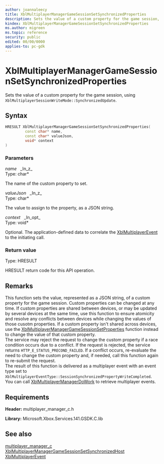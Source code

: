 ```yaml
---
author: joannaleecy
title: XblMultiplayerManagerGameSessionSetSynchronizedProperties
description: Sets the value of a custom property for the game session, using `XblMultiplayerSessionWriteMode::SynchronizedUpdate`.
kindex: XblMultiplayerManagerGameSessionSetSynchronizedProperties
ms.author: migreen
ms.topic: reference
security: public
edited: 00/00/0000
applies-to: pc-gdk
---
```


# XblMultiplayerManagerGameSessionSetSynchronizedProperties  

Sets the value of a custom property for the game session, using `XblMultiplayerSessionWriteMode::SynchronizedUpdate`.  

## Syntax  
  
```cpp
HRESULT XblMultiplayerManagerGameSessionSetSynchronizedProperties(  
         const char* name,  
         const char* valueJson,  
         void* context  
)  
```  
  
### Parameters  
  
*name* &nbsp;&nbsp;\_In\_z\_  
Type: char*  
  
The name of the custom property to set.  
  
*valueJson* &nbsp;&nbsp;\_In\_z\_  
Type: char*  
  
The value to assign to the property, as a JSON string.  
  
*context* &nbsp;&nbsp;\_In\_opt\_  
Type: void*  
  
Optional. The application-defined data to correlate the [XblMultiplayerEvent](../structs/xblmultiplayerevent.md) to the initiating call.  
  
  
### Return value  
Type: HRESULT
  
HRESULT return code for this API operation.
  
## Remarks  
  
This function sets the value, represented as a JSON string, of a custom property for the game session. Custom properties can be changed at any time. If custom properties are shared between devices, or may be updated by several devices at the same time, use this function to ensure atomicity and resolve any conflicts between devices while changing the values of those cusotm properties. If a custom property isn't shared across devices, use the [XblMultiplayerManagerGameSessionSetProperties](xblmultiplayermanagergamesessionsetproperties.md) function instead to change the value of that custom property. <br />The service may reject the request to change the custom property if a race condition occurs due to a conflict. If the request is rejected, the service returns `HTTP_E_STATUS_PRECOND_FAILED`. If a conflict occurs, re-evaluate the need to change the custom property and, if needed, call this function again to re-submit the request.  <br />The result of this function is delivered as a multiplayer event with an event type set to `XblMultiplayerEventType::SessionSynchronizedPropertyWriteCompleted`. You can call [XblMultiplayerManagerDoWork](xblmultiplayermanagerdowork.md) to retrieve multiplayer events.
  
## Requirements  
  
**Header:** multiplayer_manager_c.h
  
**Library:** Microsoft.Xbox.Services.141.GSDK.C.lib
  
## See also  
[multiplayer_manager_c](../multiplayer_manager_c_members.md)  
[XblMultiplayerManagerGameSessionSetSynchronizedHost](xblmultiplayermanagergamesessionsetsynchronizedhost.md)  
[XblMultiplayerEvent](../structs/xblmultiplayerevent.md)
  
  